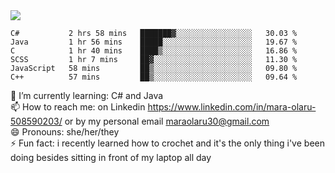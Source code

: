

 <img align="center" src="https://github-readme-stats.vercel.app/api?username=MaraxD&theme=github_dark&show_icons=true&count_private=true"/>
 <br/>

<!--START_SECTION:waka-->

```text
C#           2 hrs 58 mins   ███████▓░░░░░░░░░░░░░░░░░   30.03 %
Java         1 hr 56 mins    █████░░░░░░░░░░░░░░░░░░░░   19.67 %
C            1 hr 40 mins    ████▒░░░░░░░░░░░░░░░░░░░░   16.86 %
SCSS         1 hr 7 mins     ██▓░░░░░░░░░░░░░░░░░░░░░░   11.30 %
JavaScript   58 mins         ██▒░░░░░░░░░░░░░░░░░░░░░░   09.80 %
C++          57 mins         ██▒░░░░░░░░░░░░░░░░░░░░░░   09.64 %
```

<!--END_SECTION:waka-->
<!--[![willianrod's wakatime stats](https://github-readme-stats.vercel.app/api/wakatime?username=MaraxD)](https://github.com/anuraghazra/github-readme-stats)-->

🌱 I’m currently learning: C# and Java <br/>
📫 How to reach me: on Linkedin https://www.linkedin.com/in/mara-olaru-508590203/ or by my personal email maraolaru30@gmail.com <br/>
😄 Pronouns: she/her/they <br/>
⚡ Fun fact: i recently learned how to crochet and it's the only thing i've been doing besides sitting in front of my laptop all day <br/>
 
